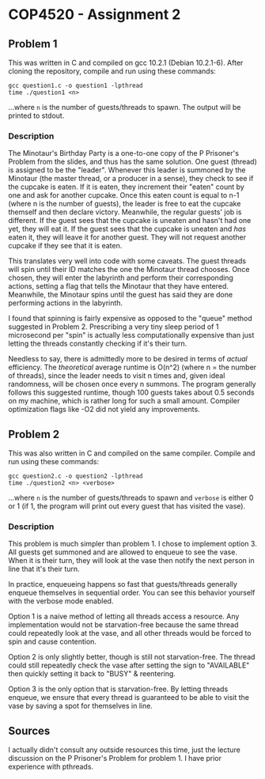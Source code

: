 # COP4520 - Assignment 2

## Problem 1

This was written in C and compiled on gcc 10.2.1 (Debian 10.2.1-6).
After cloning the repository, compile and run using these commands:

    gcc question1.c -o question1 -lpthread
    time ./question1 <n>

...where `n` is the number of guests/threads to spawn.
The output will be printed to stdout.

### Description

The Minotaur's Birthday Party is a one-to-one copy of the P Prisoner's Problem from the slides, and thus has the same solution. One guest (thread) is assigned to be the "leader". Whenever this leader is summoned by the Minotaur (the master thread, or a producer in a sense), they check to see if the cupcake is eaten. If it is eaten, they increment their "eaten" count by one and ask for another cupcake. Once this eaten count is equal to n-1 (where n is the number of guests), the leader is free to eat the cupcake themself and then declare victory. Meanwhile, the regular guests' job is different. If the guest sees that the cupcake is uneaten and hasn't had one yet, they will eat it. If the guest sees that the cupcake is uneaten and *has* eaten it, they will leave it for another guest. They will not request another cupcake if they see that it is eaten.

This translates very well into code with some caveats. The guest threads will spin until their ID matches the one the Minotaur thread chooses. Once chosen, they will enter the labyrinth and perform their corresponding actions, setting a flag that tells the Minotaur that they have entered. Meanwhile, the Minotaur spins until the guest has said they are done performing actions in the labyrinth.

I found that spinning is fairly expensive as opposed to the "queue" method suggested in Problem 2. Prescribing a very tiny sleep period of 1 microsecond per "spin" is actually less computationally expensive than just letting the threads constantly checking if it's their turn.

Needless to say, there is admittedly more to be desired in terms of *actual* efficiency. The *theoretical* average runtime is O(n^2) (where n = the number of threads), since the leader needs to visit n times and, given ideal randomness, will be chosen once every n summons. The program generally follows this suggested runtime, though 100 guests takes about 0.5 seconds on my machine, which is rather long for such a small amount. Compiler optimization flags like -O2 did not yield any improvements.

## Problem 2

This was also written in C and compiled on the same compiler.
Compile and run using these commands:

    gcc question2.c -o question2 -lpthread
    time ./question2 <n> <verbose>

...where `n` is the number of guests/threads to spawn and `verbose` is either 0 or 1 (if 1, the program will print out every guest that has visited the vase).

### Description

This problem is much simpler than problem 1. I chose to implement option 3. All guests get summoned and are allowed to enqueue to see the vase. When it is their turn, they will look at the vase then notify the next person in line that it's their turn.

In practice, enqueueing happens so fast that guests/threads generally enqueue themselves in sequential order. You can see this behavior yourself with the verbose mode enabled.

Option 1 is a naive method of letting all threads access a resource. Any implementation would not be starvation-free because the same thread could repeatedly look at the vase, and all other threads would be forced to spin and cause contention.

Option 2 is only slightly better, though is still not starvation-free. The thread could still repeatedly check the vase after setting the sign to "AVAILABLE" then quickly setting it back to "BUSY" & reentering.

Option 3 is the only option that is starvation-free. By letting threads enqueue, we ensure that every thread is guaranteed to be able to visit the vase by saving a spot for themselves in line.

## Sources

I actually didn't consult any outside resources this time, just the lecture discussion on the P Prisoner's Problem for problem 1. I have prior experience with pthreads.
